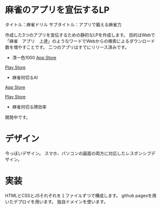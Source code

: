 # 麻雀のアプリを宣伝するLP

タイトル：麻雀ドリル
サブタイトル：アプリで鍛える麻雀力

作成した3つのアプリを宣伝するための静的なLPを作成します。
目的はWebで「麻雀　アプリ　上達」のようなワードでWebからの検索によるダウンロード数を増やすことです。
二つのアプリはすでにリリース済みです。

- 清一色1000
 [App Store](https://apps.apple.com/jp/app/%E6%B8%85%E4%B8%80%E8%89%B21000/id1559676655)

 [Play Store](https://play.google.com/store/apps/details?id=com.NaokiNakamichi.Mentin&hl=ja)


- 麻雀何切るAI

[App Store](https://apps.apple.com/us/app/%E9%BA%BB%E9%9B%80%E4%BD%95%E5%88%87%E3%82%8Bai/id6741804459)

[Play Store](https://play.google.com/store/apps/details?id=com.NaokiNakamichi.nanikiru&hl=ja)

- 麻雀何切る牌効率

開発中です。

# デザイン

今っぽいデザイン。
スマホ、パソコンの画面の両方に対応したレスポンシブデザイン。



# 実装

HTMLとCSSとJSそれぞれを１ファイルずつで構成します。
github pagesを用いたデプロイを用います。
独自ドメインを使います。




